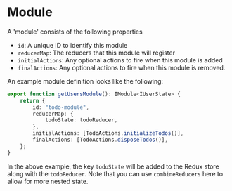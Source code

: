 # Module

A 'module' consists of the following properties

-   `id`: A unique ID to identify this module
-   `reducerMap`: The reducers that this module will register
-   `initialActions`: Any optional actions to fire when this module is added
-   `finalActions`: Any optional actions to fire when this module is removed.

An example module definition looks like the following:

```typescript
export function getUsersModule(): IModule<IUserState> {
    return {
        id: "todo-module",
        reducerMap: {
            todoState: todoReducer,
        },
        initialActions: [TodoActions.initializeTodos()],
        finalActions: [TodoActions.disposeTodos()],
    };
}
```

In the above example, the key `todoState` will be added to the Redux store along with the `todoReducer`. Note that you can use `combineReducers` here to allow for more nested state.
